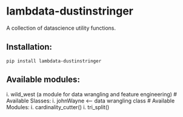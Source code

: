 # lambdata-dustinstringer
A collection of datascience utility functions.

## Installation:
    pip install lambdata-dustinstringer
  
## Available modules:
i. wild_west (a module for data wrangling and feature engineering)
    # Available Slasses:
    i. johnWayne <-- data wrangling class
        # Available Modules:
        i. cardinality_cutter()
        i. tri_split()
